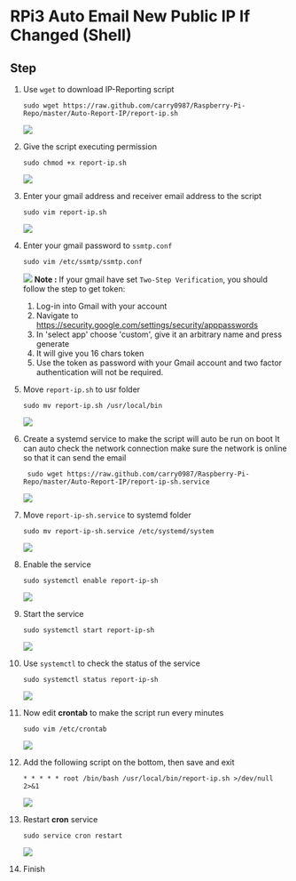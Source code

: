 # RPi3 Auto Email New Public IP If Changed (Shell)

## Step
1. Use ```wget``` to download IP-Reporting script
    ```
    sudo wget https://raw.github.com/carry0987/Raspberry-Pi-Repo/master/Auto-Report-IP/report-ip.sh
    ```
    ![](static/image/08/img_1.png)

2. Give the script executing permission
    ```
    sudo chmod +x report-ip.sh
    ```
    ![](static/image/08/img_2.png)

3. Enter your gmail address and receiver email address to the script
    ```
    sudo vim report-ip.sh
    ```
    ![](static/image/08/img_3.png)

4. Enter your gmail password to ```ssmtp.conf```
    ```
    sudo vim /etc/ssmtp/ssmtp.conf
    ```
    ![](static/image/08/img_4.png)
    **Note :** If your gmail have set ```Two-Step Verification```, you should follow the step to get token:
    1. Log-in into Gmail with your account
    2. Navigate to https://security.google.com/settings/security/apppasswords
    3. In 'select app' choose 'custom', give it an arbitrary name and press generate
    4. It will give you 16 chars token
    5. Use the token as password with your Gmail account and two factor authentication will not be required.

5. Move ```report-ip.sh``` to usr folder
    ```
    sudo mv report-ip.sh /usr/local/bin
    ```
    ![](static/image/08/img_5.png)

6. Create a systemd service to make the script will auto be run on boot
   It can auto check the network connection make sure the network is online so that it can send the email
    ```
     sudo wget https://raw.github.com/carry0987/Raspberry-Pi-Repo/master/Auto-Report-IP/report-ip-sh.service
    ```
    ![](static/image/08/img_6.png)

7. Move ```report-ip-sh.service``` to systemd folder
    ```
    sudo mv report-ip-sh.service /etc/systemd/system
    ```
    ![](static/image/08/img_7.png)

8. Enable the service
    ```
    sudo systemctl enable report-ip-sh
    ```
    ![](static/image/08/img_8.png)

9. Start the service
    ```
    sudo systemctl start report-ip-sh
    ```
    ![](static/image/08/img_9.png)

10. Use ```systemctl``` to check the status of the service
    ```
    sudo systemctl status report-ip-sh
    ```
    ![](static/image/08/img_10.png)

11. Now edit **crontab** to make the script run every minutes
    ```
    sudo vim /etc/crontab
    ```
    ![](static/image/08/img_11.png)

12. Add the following script on the bottom, then save and exit
    ```
    * * * * * root /bin/bash /usr/local/bin/report-ip.sh >/dev/null 2>&1
    ```
    ![](static/image/08/img_12.png)

13. Restart **cron** service
    ```
    sudo service cron restart
    ```
    ![](static/image/08/img_13.png)

14. Finish